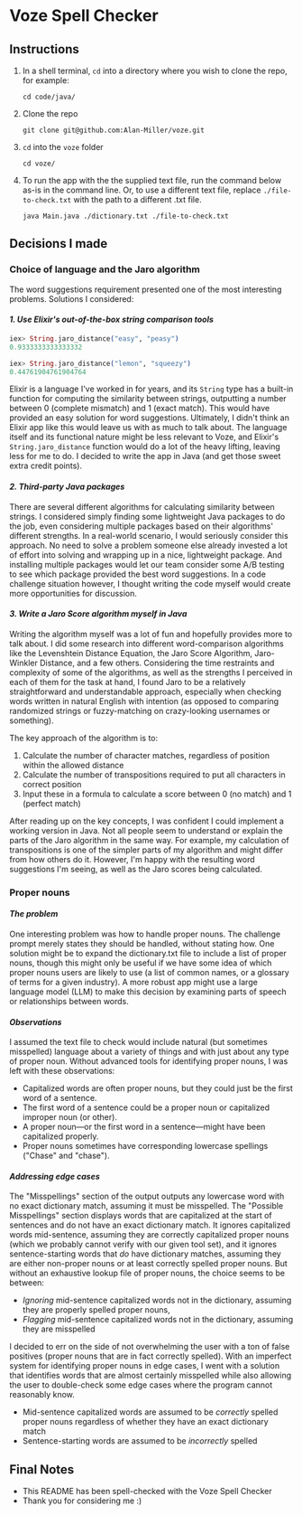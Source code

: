 # Voze Spell Checker

## Instructions

1. In a shell terminal, `cd` into a directory where you wish to clone the repo, for example:

    ```shell
    cd code/java/
    ```

1. Clone the repo

    ```shell
    git clone git@github.com:Alan-Miller/voze.git
    ```

1. `cd` into the `voze` folder

    ```shell
    cd voze/
    ```

1. To run the app with the the supplied text file, run the command below as-is in the command line. Or, to use a different text file, replace `./file-to-check.txt` with the path to a different .txt file.

    ```shell
    java Main.java ./dictionary.txt ./file-to-check.txt
    ```

## Decisions I made

### Choice of language and the Jaro algorithm

The word suggestions requirement presented one of the most interesting problems. Solutions I considered:

#### _1. Use Elixir's out-of-the-box string comparison tools_

```elixir
iex> String.jaro_distance("easy", "peasy")
0.9333333333333332

iex> String.jaro_distance("lemon", "squeezy")
0.44761904761904764
```

Elixir is a language I've worked in for years, and its `String` type has a built-in function for computing the similarity between strings, outputting a number between 0 (complete mismatch) and 1 (exact match). This would have provided an easy solution for word suggestions.
Ultimately, I didn't think an Elixir app like this would leave us with as much to talk about. The language itself and its functional nature might be less relevant to Voze, and Elixir's `String.jaro_distance` function would do a lot of the heavy lifting, leaving less for me to do. I decided to write the app in Java (and get those sweet extra credit points).

#### _2. Third-party Java packages_

There are several different algorithms for calculating similarity between strings. I considered simply finding some lightweight Java packages to do the job, even considering multiple packages based on their algorithms' different strengths. In a real-world scenario, I would seriously consider this approach. No need to solve a problem someone else already invested a lot of effort into solving and wrapping up in a nice, lightweight package. And installing multiple packages would let our team consider some A/B testing to see which package provided the best word suggestions. In a code challenge situation however, I thought writing the code myself would create more opportunities for discussion.

#### _3. Write a Jaro Score algorithm myself in Java_

Writing the algorithm myself was a lot of fun and hopefully provides more to talk about. I did some research into different word-comparison algorithms like the Levenshtein Distance Equation, the Jaro Score Algorithm, Jaro-Winkler Distance, and a few others. Considering the time restraints and complexity of some of the algorithms, as well as the strengths I perceived in each of them for the task at hand, I found Jaro to be a relatively straightforward and understandable approach, especially when checking words written in natural English with intention (as opposed to comparing randomized strings or fuzzy-matching on crazy-looking usernames or something).

The key approach of the algorithm is to:

1. Calculate the number of character matches, regardless of position within the allowed distance
1. Calculate the number of transpositions required to put all characters in correct position
1. Input these in a formula to calculate a score between 0 (no match) and 1 (perfect match)

After reading up on the key concepts, I was confident I could implement a working version in Java. Not all people seem to understand or explain the parts of the Jaro algorithm in the same way. For example, my calculation of transpositions is one of the simpler parts of my algorithm and might differ from how others do it. However, I'm happy with the resulting word suggestions I'm seeing, as well as the Jaro scores being calculated.

### Proper nouns

#### _The problem_

One interesting problem was how to handle proper nouns. The challenge prompt merely states they should be handled, without stating how. One solution might be to expand the dictionary.txt file to include a list of proper nouns, though this might only be useful if we have some idea of which proper nouns users are likely to use (a list of common names, or a glossary of terms for a given industry). A more robust app might use a large language model (LLM) to make this decision by examining parts of speech or relationships between words.

#### _Observations_

I assumed the text file to check would include natural (but sometimes misspelled) language about a variety of things and with just about any type of proper noun. Without advanced tools for identifying proper nouns, I was left with these observations:

- Capitalized words are often proper nouns, but they could just be the first word of a sentence.
- The first word of a sentence could be a proper noun or capitalized improper noun (or other).
- A proper noun—or the first word in a sentence—might have been capitalized properly.
- Proper nouns sometimes have corresponding lowercase spellings ("Chase" and "chase").

#### _Addressing edge cases_

The "Misspellings" section of the output outputs any lowercase word with no exact dictionary match, assuming it must be misspelled. The "Possible Misspellings" section displays words that are capitalized at the start of sentences and do not have an exact dictionary match. It ignores capitalized words mid-sentence, assuming they are correctly capitalized proper nouns (which we probably cannot verify with our given tool set), and it ignores sentence-starting words that _do_ have dictionary matches, assuming they are either non-proper nouns or at least correctly spelled proper nouns. But without an exhaustive lookup file of proper nouns, the choice seems to be between:

- _Ignoring_ mid-sentence capitalized words not in the dictionary, assuming they are properly spelled proper nouns,
- _Flagging_ mid-sentence capitalized words not in the dictionary, assuming they are misspelled

I decided to err on the side of not overwhelming the user with a ton of false positives (proper nouns that are in fact correctly spelled). With an imperfect system for identifying proper nouns in edge cases, I went with a solution that identifies words that are almost certainly misspelled while also allowing the user to double-check some edge cases where the program cannot reasonably know.

- Mid-sentence capitalized words are assumed to be _correctly_ spelled proper nouns regardless of whether they have an exact dictionary match
- Sentence-starting words are assumed to be _incorrectly_ spelled 

## Final Notes

- This README has been spell-checked with the Voze Spell Checker
- Thank you for considering me  :)

